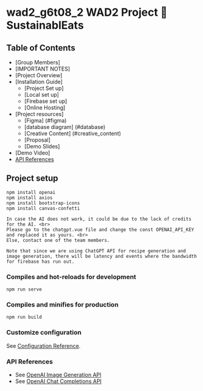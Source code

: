# wad2_g6t08_2 WAD2 Project :wave: SustainablEats 

## Table of Contents
* [Group Members]
* [IMPORTANT NOTES]
* [Project Overview]
* [Installation Guide]
    * [Project Set up]
    * [Local set up]
    * [Firebase set up]
    * [Online Hosting]
* [Project resources]
    * [Figma] (#figma)
    * [database diagram] (#database)
    * [Creative Content] (#creative_content)
    * [Proposal]
    * [Demo Slides]
* [Demo Video]
* <a href="#acknowledgments">API References</a></li>


## Project setup
```
npm install openai
npm install axios
npm install bootstrap-icons
npm install canvas-confetti

In case the AI does not work, it could be due to the lack of credits for the AI. <br>
Please go to the chatgpt.vue file and change the const OPENAI_API_KEY and replaced it as yours. <br>
Else, contact one of the team members. 

Note that since we are using ChatGPT API for recipe generation and image generation, there will be latency and events where the bandwidth for firebase has run out.

```

### Compiles and hot-reloads for development
```
npm run serve
```

### Compiles and minifies for production
```
npm run build
```

### Customize configuration
See [Configuration Reference](https://cli.vuejs.org/config/).

### API References
* See [OpenAI Image Generation API](https://platform.openai.com/docs/api-reference/images)
* See [OpenAI Chat Completions API](https://platform.openai.com/docs/api-reference/completions)
